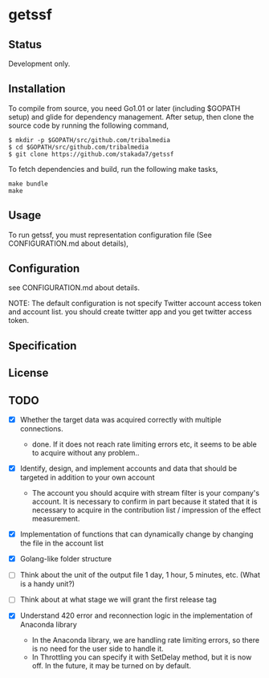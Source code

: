 # getssf

## Status
Development only.

## Installation

To compile from source, you need Go1.01 or later (including $GOPATH setup) and glide for dependency management. After setup, then clone the source code by running the following command,

```
$ mkdir -p $GOPATH/src/github.com/tribalmedia
$ cd $GOPATH/src/github.com/tribalmedia
$ git clone https://github.com/stakada7/getssf
```

To fetch dependencies and build, run the following make tasks,

```
make bundle
make
```

## Usage

To run getssf, you must representation configuration file (See CONFIGURATION.md about details),

## Configuration

see CONFIGURATION.md about details.

NOTE: The default configuration is not specify Twitter account access token and account list. you should create twitter app and you get twitter access token.

## Specification

## License

## TODO

* [x] Whether the target data was acquired correctly with multiple connections.
    * done. If it does not reach rate limiting errors etc, it seems to be able to acquire without any problem..
* [x] Identify, design, and implement accounts and data that should be targeted in addition to your own account
    * The account you should acquire with stream filter is your company's account. It is necessary to confirm in part because it stated that it is necessary to acquire in the contribution list / impression of the effect measurement.

* [x] Implementation of functions that can dynamically change by changing the file in the account list
* [x] Golang-like folder structure
* [ ] Think about the unit of the output file 1 day, 1 hour, 5 minutes, etc. (What is a handy unit?)

* [ ] Think about at what stage we will grant the first release tag

* [x] Understand 420 error and reconnection logic in the implementation of Anaconda library
    * In the Anaconda library, we are handling rate limiting errors, so there is no need for the user side to handle it.
    * In Throttling you can specify it with SetDelay method, but it is now off. In the future, it may be turned on by default.
